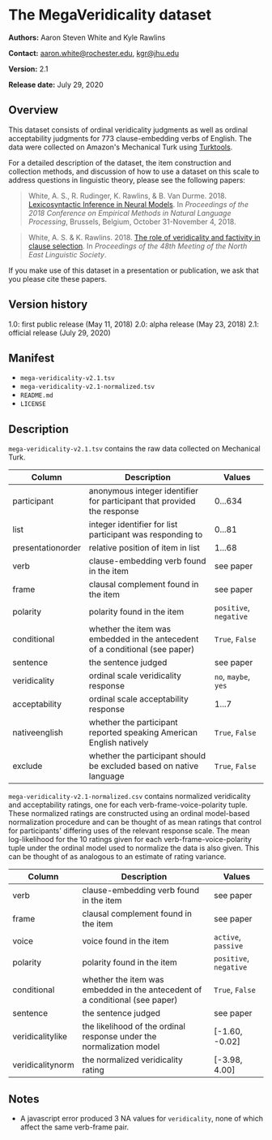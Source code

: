 # The MegaVeridicality dataset

**Authors:** Aaron Steven White and Kyle Rawlins

**Contact:** aaron.white@rochester.edu, kgr@jhu.edu

**Version:** 2.1

**Release date:** July 29, 2020

## Overview

This dataset consists of ordinal veridicality judgments as well as ordinal acceptability judgments for 773 clause-embedding verbs of English.  The data were collected on Amazon's Mechanical Turk using [Turktools](http://turktools.net/).  

For a detailed description of the dataset, the item construction and collection methods, and discussion of how to use a dataset on this scale to address questions in linguistic theory, please see the following papers:

> White, A. S., R. Rudinger, K. Rawlins, & B. Van Durme. 2018. [Lexicosyntactic Inference in Neural Models](http://aclweb.org/anthology/D18-1501). In _Proceedings of the 2018 Conference on Empirical Methods in Natural Language Processing_, Brussels, Belgium, October 31-November 4, 2018.

> White, A. S. & K. Rawlins. 2018. [The role of veridicality and factivity in clause selection](http://aaronstevenwhite.io/papers/white_role_2018.pdf). In _Proceedings of the 48th Meeting of the North East Linguistic Society_.

If you make use of this dataset in a presentation or publication, we ask that you please cite these papers.

## Version history

1.0: first public release (May 11, 2018)
2.0: alpha release (May 23, 2018)
2.1: official release (July 29, 2020)

## Manifest

- `mega-veridicality-v2.1.tsv`
- `mega-veridicality-v2.1-normalized.tsv`
- `README.md`
- `LICENSE`

## Description

`mega-veridicality-v2.1.tsv` contains the raw data collected on
Mechanical Turk.

| **Column**        | **Description**                                                                           | **Values**             |
|-------------------|-------------------------------------------------------------------------------------------|------------------------|
| participant       | anonymous integer identifier for participant that provided the response                   | 0...634                |
| list              | integer identifier for list participant was responding to                                 | 0...81                 |
| presentationorder | relative position of item in list                                                         | 1...68                 |
| verb              | clause-embedding verb found in the item                                                   | see paper              |
| frame             | clausal complement found in the item                                                      | see paper              |
| polarity          | polarity found in the item                                                                | `positive`, `negative` |
| conditional       | whether the item was embedded in the antecedent of a conditional (see paper)              | `True`, `False`        |
| sentence          | the sentence judged                                                                       | see paper              |
| veridicality      | ordinal scale veridicality response                                                       | `no`, `maybe`, `yes`   |
| acceptability     | ordinal scale acceptability response                                                      | 1...7                  |
| nativeenglish     | whether the participant reported speaking American English natively                       | `True`, `False`        |
| exclude           | whether the participant should be excluded based on native language                       | `True`, `False`        |

`mega-veridicality-v2.1-normalized.csv` contains normalized veridicality
and acceptability ratings, one for each verb-frame-voice-polarity
tuple. These normalized ratings are constructed using an ordinal
model-based normalization procedure and can be thought of as mean
ratings that control for participants' differing uses of the relevant
response scale. The mean log-likelihood for the 10 ratings given for
each verb-frame-voice-polarity tuple under the ordinal model used to
normalize the data is also given. This can be thought of as analogous
to an estimate of rating variance.

| **Column**                  | **Description**                                                                           | **Values**             |
|-----------------------------|-------------------------------------------------------------------------------------------|------------------------|
| verb                        | clause-embedding verb found in the item                                                   | see paper              |
| frame                       | clausal complement found in the item                                                      | see paper              |
| voice                       | voice found in the item                                                                   | `active`, `passive`    |
| polarity                    | polarity found in the item                                                                | `positive`, `negative` |
| conditional                 | whether the item was embedded in the antecedent of a conditional (see paper)              | `True`, `False`        |
| sentence                    | the sentence judged                                                                       | see paper              |
| veridicalitylike   | the likelihood of the ordinal response under the normalization model                                                      | [-1.60, -0.02]          |
| veridicalitynorm     | the normalized veridicality rating                                                        | [-3.98, 4.00]          |

## Notes

* A javascript error produced 3 NA values for `veridicality`, none of which affect the same verb-frame pair.
